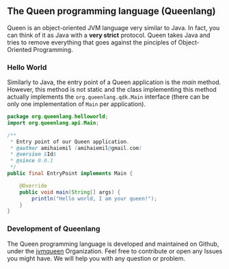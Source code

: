 ## The Queen programming language (Queenlang)

Queen is an object-oriented JVM language very similar to Java. In fact, you can think of it as Java with a **very strict** protocol. Queen takes Java and tries to remove everything that goes against the pinciples of Object-Oriented Programming.

### Hello World

Similarly to Java, the entry point of a Queen application is the *main* method. However, this method is not static and the class implementing this method actually implements the ``org.queenlang.qdk.Main`` interface (there can be only one implementation of ``Main`` per application).

```java
package org.queenlang.helloworld;
import org.queenlang.api.Main;

/**
 * Entry point of our Queen application.
 * @author amihaiemil (amihaiemil@gmail.com)
 * @version $Id$
 * @since 0.0.1
 */
public final EntryPoint implements Main {

    @Override
    public void main(String[] args) {
        println("Hello world, I am your queen!");
    }
}
```

### Development of Queenlang

The Queen programming language is developed and maintained on Github, under the [jvmqueen](https://github.com/jvmqueen) Organization. Feel free to contribute or open any Issues you might have. We will help you with any question or problem.

